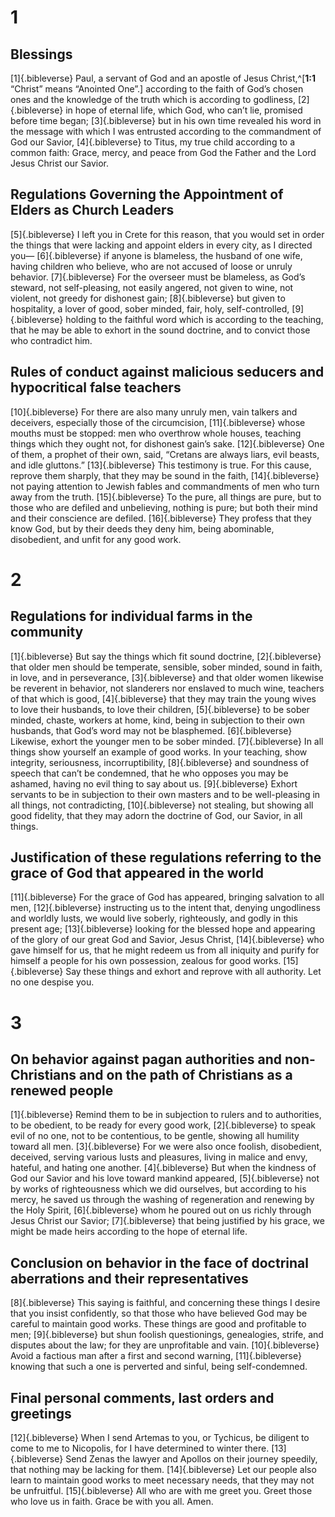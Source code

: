 # 1 
## Blessings
[1]{.bibleverse} Paul, a servant of God and an apostle of Jesus Christ,^[**1:1** “Christ” means “Anointed One”.] according to the faith of God’s chosen ones and the knowledge of the truth which is according to godliness, [2]{.bibleverse} in hope of eternal life, which God, who can’t lie, promised before time began; [3]{.bibleverse} but in his own time revealed his word in the message with which I was entrusted according to the commandment of God our Savior, [4]{.bibleverse} to Titus, my true child according to a common faith: Grace, mercy, and peace from God the Father and the Lord Jesus Christ our Savior.

## Regulations Governing the Appointment of Elders as Church Leaders
[5]{.bibleverse} I left you in Crete for this reason, that you would set in order the things that were lacking and appoint elders in every city, as I directed you— [6]{.bibleverse} if anyone is blameless, the husband of one wife, having children who believe, who are not accused of loose or unruly behavior. [7]{.bibleverse} For the overseer must be blameless, as God’s steward, not self-pleasing, not easily angered, not given to wine, not violent, not greedy for dishonest gain; [8]{.bibleverse} but given to hospitality, a lover of good, sober minded, fair, holy, self-controlled, [9]{.bibleverse} holding to the faithful word which is according to the teaching, that he may be able to exhort in the sound doctrine, and to convict those who contradict him.

## Rules of conduct against malicious seducers and hypocritical false teachers
[10]{.bibleverse} For there are also many unruly men, vain talkers and deceivers, especially those of the circumcision, [11]{.bibleverse} whose mouths must be stopped: men who overthrow whole houses, teaching things which they ought not, for dishonest gain’s sake. [12]{.bibleverse} One of them, a prophet of their own, said, “Cretans are always liars, evil beasts, and idle gluttons.” [13]{.bibleverse} This testimony is true. For this cause, reprove them sharply, that they may be sound in the faith, [14]{.bibleverse} not paying attention to Jewish fables and commandments of men who turn away from the truth. [15]{.bibleverse} To the pure, all things are pure, but to those who are defiled and unbelieving, nothing is pure; but both their mind and their conscience are defiled. [16]{.bibleverse} They profess that they know God, but by their deeds they deny him, being abominable, disobedient, and unfit for any good work. 

# 2 
## Regulations for individual farms in the community
[1]{.bibleverse} But say the things which fit sound doctrine, [2]{.bibleverse} that older men should be temperate, sensible, sober minded, sound in faith, in love, and in perseverance, [3]{.bibleverse} and that older women likewise be reverent in behavior, not slanderers nor enslaved to much wine, teachers of that which is good, [4]{.bibleverse} that they may train the young wives to love their husbands, to love their children, [5]{.bibleverse} to be sober minded, chaste, workers at home, kind, being in subjection to their own husbands, that God’s word may not be blasphemed. [6]{.bibleverse} Likewise, exhort the younger men to be sober minded. [7]{.bibleverse} In all things show yourself an example of good works. In your teaching, show integrity, seriousness, incorruptibility, [8]{.bibleverse} and soundness of speech that can’t be condemned, that he who opposes you may be ashamed, having no evil thing to say about us. [9]{.bibleverse} Exhort servants to be in subjection to their own masters and to be well-pleasing in all things, not contradicting, [10]{.bibleverse} not stealing, but showing all good fidelity, that they may adorn the doctrine of God, our Savior, in all things.

## Justification of these regulations referring to the grace of God that appeared in the world
[11]{.bibleverse} For the grace of God has appeared, bringing salvation to all men, [12]{.bibleverse} instructing us to the intent that, denying ungodliness and worldly lusts, we would live soberly, righteously, and godly in this present age; [13]{.bibleverse} looking for the blessed hope and appearing of the glory of our great God and Savior, Jesus Christ, [14]{.bibleverse} who gave himself for us, that he might redeem us from all iniquity and purify for himself a people for his own possession, zealous for good works. [15]{.bibleverse} Say these things and exhort and reprove with all authority. Let no one despise you. 

# 3 
## On behavior against pagan authorities and non-Christians and on the path of Christians as a renewed people
[1]{.bibleverse} Remind them to be in subjection to rulers and to authorities, to be obedient, to be ready for every good work, [2]{.bibleverse} to speak evil of no one, not to be contentious, to be gentle, showing all humility toward all men. [3]{.bibleverse} For we were also once foolish, disobedient, deceived, serving various lusts and pleasures, living in malice and envy, hateful, and hating one another. [4]{.bibleverse} But when the kindness of God our Savior and his love toward mankind appeared, [5]{.bibleverse} not by works of righteousness which we did ourselves, but according to his mercy, he saved us through the washing of regeneration and renewing by the Holy Spirit, [6]{.bibleverse} whom he poured out on us richly through Jesus Christ our Savior; [7]{.bibleverse} that being justified by his grace, we might be made heirs according to the hope of eternal life.

## Conclusion on behavior in the face of doctrinal aberrations and their representatives
[8]{.bibleverse} This saying is faithful, and concerning these things I desire that you insist confidently, so that those who have believed God may be careful to maintain good works. These things are good and profitable to men; [9]{.bibleverse} but shun foolish questionings, genealogies, strife, and disputes about the law; for they are unprofitable and vain. [10]{.bibleverse} Avoid a factious man after a first and second warning, [11]{.bibleverse} knowing that such a one is perverted and sinful, being self-condemned.

## Final personal comments, last orders and greetings
[12]{.bibleverse} When I send Artemas to you, or Tychicus, be diligent to come to me to Nicopolis, for I have determined to winter there. [13]{.bibleverse} Send Zenas the lawyer and Apollos on their journey speedily, that nothing may be lacking for them. [14]{.bibleverse} Let our people also learn to maintain good works to meet necessary needs, that they may not be unfruitful. [15]{.bibleverse} All who are with me greet you. Greet those who love us in faith. Grace be with you all. Amen. 